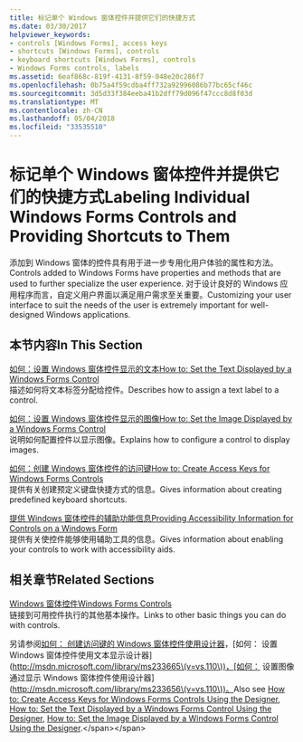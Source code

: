 ```yaml
---
title: 标记单个 Windows 窗体控件并提供它们的快捷方式
ms.date: 03/30/2017
helpviewer_keywords:
- controls [Windows Forms], access keys
- shortcuts [Windows Forms], controls
- keyboard shortcuts [Windows Forms], controls
- Windows Forms controls, labels
ms.assetid: 6eaf868c-819f-4131-8f59-048e20c286f7
ms.openlocfilehash: 0b75a4f59cdba4ff732a92996086b77bc65cf46c
ms.sourcegitcommit: 3d5d33f384eeba41b2dff79d096f47ccc8d8f03d
ms.translationtype: MT
ms.contentlocale: zh-CN
ms.lasthandoff: 05/04/2018
ms.locfileid: "33535510"
---
```

# <a name="labeling-individual-windows-forms-controls-and-providing-shortcuts-to-them"></a><span data-ttu-id="2c9e0-102">标记单个 Windows 窗体控件并提供它们的快捷方式</span><span class="sxs-lookup"><span data-stu-id="2c9e0-102">Labeling Individual Windows Forms Controls and Providing Shortcuts to Them</span></span>
<span data-ttu-id="2c9e0-103">添加到 Windows 窗体的控件具有用于进一步专用化用户体验的属性和方法。</span><span class="sxs-lookup"><span data-stu-id="2c9e0-103">Controls added to Windows Forms have properties and methods that are used to further specialize the user experience.</span></span> <span data-ttu-id="2c9e0-104">对于设计良好的 Windows 应用程序而言，自定义用户界面以满足用户需求至关重要。</span><span class="sxs-lookup"><span data-stu-id="2c9e0-104">Customizing your user interface to suit the needs of the user is extremely important for well-designed Windows applications.</span></span>  
  
## <a name="in-this-section"></a><span data-ttu-id="2c9e0-105">本节内容</span><span class="sxs-lookup"><span data-stu-id="2c9e0-105">In This Section</span></span>  
 [<span data-ttu-id="2c9e0-106">如何：设置 Windows 窗体控件显示的文本</span><span class="sxs-lookup"><span data-stu-id="2c9e0-106">How to: Set the Text Displayed by a Windows Forms Control</span></span>](../../../../docs/framework/winforms/controls/how-to-set-the-text-displayed-by-a-windows-forms-control.md)  
 <span data-ttu-id="2c9e0-107">描述如何将文本标签分配给控件。</span><span class="sxs-lookup"><span data-stu-id="2c9e0-107">Describes how to assign a text label to a control.</span></span>  
  
 [<span data-ttu-id="2c9e0-108">如何：设置 Windows 窗体控件显示的图像</span><span class="sxs-lookup"><span data-stu-id="2c9e0-108">How to: Set the Image Displayed by a Windows Forms Control</span></span>](../../../../docs/framework/winforms/controls/how-to-set-the-image-displayed-by-a-windows-forms-control.md)  
 <span data-ttu-id="2c9e0-109">说明如何配置控件以显示图像。</span><span class="sxs-lookup"><span data-stu-id="2c9e0-109">Explains how to configure a control to display images.</span></span>  
  
 [<span data-ttu-id="2c9e0-110">如何：创建 Windows 窗体控件的访问键</span><span class="sxs-lookup"><span data-stu-id="2c9e0-110">How to: Create Access Keys for Windows Forms Controls</span></span>](../../../../docs/framework/winforms/controls/how-to-create-access-keys-for-windows-forms-controls.md)  
 <span data-ttu-id="2c9e0-111">提供有关创建预定义键盘快捷方式的信息。</span><span class="sxs-lookup"><span data-stu-id="2c9e0-111">Gives information about creating predefined keyboard shortcuts.</span></span>  
  
 [<span data-ttu-id="2c9e0-112">提供 Windows 窗体控件的辅助功能信息</span><span class="sxs-lookup"><span data-stu-id="2c9e0-112">Providing Accessibility Information for Controls on a Windows Form</span></span>](../../../../docs/framework/winforms/controls/providing-accessibility-information-for-controls-on-a-windows-form.md)  
 <span data-ttu-id="2c9e0-113">提供有关使控件能够使用辅助工具的信息。</span><span class="sxs-lookup"><span data-stu-id="2c9e0-113">Gives information about enabling your controls to work with accessibility aids.</span></span>  
  
## <a name="related-sections"></a><span data-ttu-id="2c9e0-114">相关章节</span><span class="sxs-lookup"><span data-stu-id="2c9e0-114">Related Sections</span></span>  
 [<span data-ttu-id="2c9e0-115">Windows 窗体控件</span><span class="sxs-lookup"><span data-stu-id="2c9e0-115">Windows Forms Controls</span></span>](../../../../docs/framework/winforms/controls/index.md)  
 <span data-ttu-id="2c9e0-116">链接到可用控件执行的其他基本操作。</span><span class="sxs-lookup"><span data-stu-id="2c9e0-116">Links to other basic things you can do with controls.</span></span>  
  
 <span data-ttu-id="2c9e0-117">另请参阅[如何： 创建访问键的 Windows 窗体控件使用设计器](http://msdn.microsoft.com/library/ms233673\(v=vs.110\))，[如何： 设置 Windows 窗体控件使用文本显示设计器](http://msdn.microsoft.com/library/ms233665\(v=vs.110\))，[如何： 设置图像通过显示 Windows 窗体控件使用设计器](http://msdn.microsoft.com/library/ms233656\(v=vs.110\))。</span><span class="sxs-lookup"><span data-stu-id="2c9e0-117">Also see [How to: Create Access Keys for Windows Forms Controls Using the Designer](http://msdn.microsoft.com/library/ms233673\(v=vs.110\)), [How to: Set the Text Displayed by a Windows Forms Control Using the Designer](http://msdn.microsoft.com/library/ms233665\(v=vs.110\)), [How to: Set the Image Displayed by a Windows Forms Control Using the Designer](http://msdn.microsoft.com/library/ms233656\(v=vs.110\)).</span></span>
